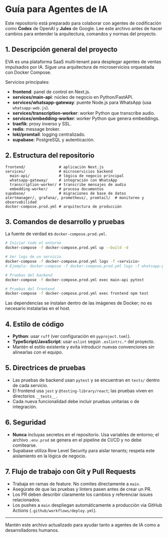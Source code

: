 # Guía para Agentes de IA

Este repositorio está preparado para colaborar con agentes de codificación como **Codex** de OpenAI y **Jules** de Google. Lee este archivo antes de hacer cambios para entender la arquitectura, comandos y normas del proyecto.

## 1. Descripción general del proyecto

EVA es una plataforma SaaS multi‑tenant para desplegar agentes de ventas impulsados por IA. Sigue una arquitectura de microservicios orquestada con Docker Compose.

Servicios principales:

- **frontend**: panel de control en Next.js.
- **services/main-api**: núcleo de negocio en Python/FastAPI.
- **services/whatsapp-gateway**: puente Node.js para WhatsApp (usa `whatsapp-web.js`).
- **services/transcription-worker**: worker Python que transcribe audio.
- **services/embedding-worker**: worker Python que genera embeddings.
- **traefik**: proxy inverso y SSL.
- **redis**: message broker.
- **loki/promtail**: logging centralizado.
- **supabase**: PostgreSQL y autenticación.

## 2. Estructura del repositorio

```
frontend/               # aplicación Next.js
services/               # microservicios backend
  main-api/             # lógica de negocio principal
  whatsapp-gateway/     # integración con WhatsApp
  transcription-worker/ # transcribe mensajes de audio
  embedding-worker/     # procesa documentos
supabase/               # migraciones de base de datos
alertmanager/, grafana/, prometheus/, promtail/  # monitoreo y observabilidad
docker-compose.prod.yml # arquitectura de producción
```

## 3. Comandos de desarrollo y pruebas

La fuente de verdad es `docker-compose.prod.yml`.

```bash
# Iniciar todo el entorno
docker-compose -f docker-compose.prod.yml up --build -d

# Ver logs de un servicio
docker-compose -f docker-compose.prod.yml logs -f <servicio>
# Ejemplo: docker-compose -f docker-compose.prod.yml logs -f whatsapp-gateway

# Pruebas del backend
docker-compose -f docker-compose.prod.yml exec main-api pytest

# Pruebas del frontend
docker-compose -f docker-compose.prod.yml exec frontend npm test
```

Las dependencias se instalan dentro de las imágenes de Docker; no es necesario instalarlas en el host.

## 4. Estilo de código

- **Python**: usar `ruff` (ver configuración en `pyproject.toml`).
- **TypeScript/JavaScript**: usar `eslint` según `.eslintrc.*` del proyecto.
- Mantén el estilo existente y evita introducir nuevas convenciones sin alinearlas con el equipo.

## 5. Directrices de pruebas

- Las pruebas de backend usan `pytest` y se encuentran en `tests/` dentro de cada servicio.
- El frontend usa `jest` y `@testing-library/react`; las pruebas viven en directorios `__tests__`.
- Cada nueva funcionalidad debe incluir pruebas unitarias o de integración.

## 6. Seguridad

- **Nunca** incluyas secretos en el repositorio. Usa variables de entorno; el archivo `.env.prod` se genera en el pipeline de CI/CD y no debe comitearse.
- Supabase utiliza Row Level Security para aislar tenants; respeta este aislamiento en la lógica de negocio.

## 7. Flujo de trabajo con Git y Pull Requests

- Trabaja en ramas de feature. No comites directamente a `main`.
- Asegúrate de que las pruebas y linters pasen antes de crear un PR.
- Los PR deben describir claramente los cambios y referenciar issues relacionados.
- Los pushes a `main` despliegan automáticamente a producción via GitHub Actions (`.github/workflows/deploy.yml`).

---
Mantén este archivo actualizado para ayudar tanto a agentes de IA como a desarrolladores humanos.
